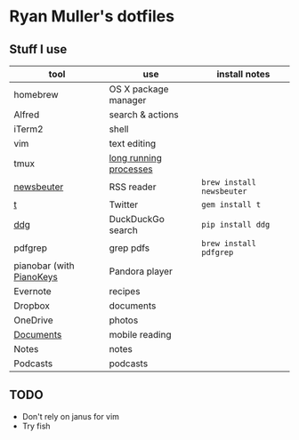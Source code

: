 # Ryan Muller's dotfiles

## Stuff I use

tool | use | install notes
-----|-----|--------
homebrew | OS X package manager |
Alfred | search & actions |
iTerm2 | shell |
vim | text editing |
tmux | [long running processes](https://robots.thoughtbot.com/tmux-only-for-long-running-processes) |
[newsbeuter](http://www.newsbeuter.org/) | RSS reader | `brew install newsbeuter`
[t](https://github.com/sferik/t) | Twitter | `gem install t`
[ddg](https://github.com/jshrake/ddg) | DuckDuckGo search | `pip install ddg`
pdfgrep | grep pdfs | `brew install pdfgrep`
pianobar (with [PianoKeys](https://github.com/shayne/PianoKeys) | Pandora player |
Evernote | recipes |
Dropbox | documents |
OneDrive | photos |
[Documents](https://readdle.com/products/documents) | mobile reading |
Notes | notes |
Podcasts | podcasts |

## TODO

* Don't rely on janus for vim
* Try fish
